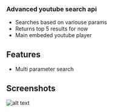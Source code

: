 ### Advanced youtube search api

- Searches based on variouse params
- Returns top 5 results for now
- Main embeded youtube player 

## Features

- Multi parameter search


## Screenshots

![alt text](https://github.com/mijos52/youtube_api/blob/master/images/Screenshot%20(12).png?raw=true)
